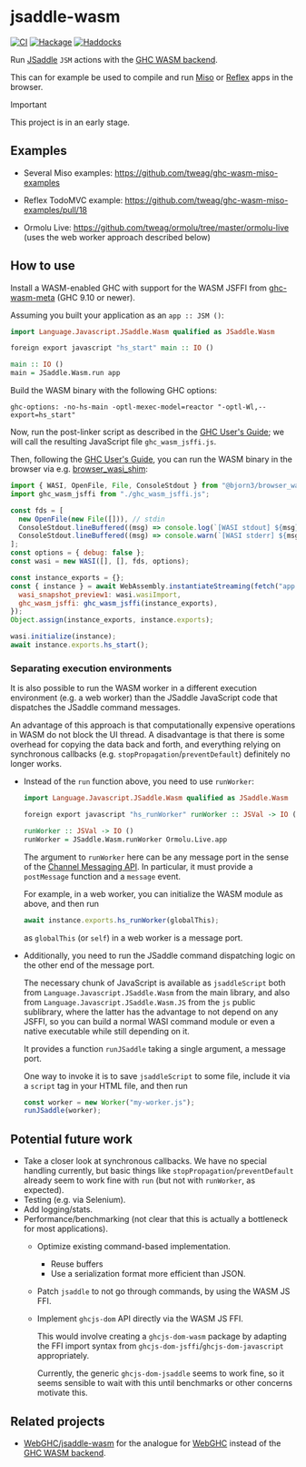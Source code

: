 # jsaddle-wasm
[![CI](https://github.com/amesgen/jsaddle-wasm/workflows/CI/badge.svg)](https://github.com/amesgen/jsaddle-wasm/actions)
[![Hackage](https://img.shields.io/hackage/v/jsaddle-wasm)](https://hackage.haskell.org/package/jsaddle-wasm)
[![Haddocks](https://img.shields.io/badge/documentation-Haddocks-purple)](https://hackage.haskell.org/package/jsaddle-wasm/docs/Language-Javascript-JSaddle-Wasm.html)

Run [JSaddle][] `JSM` actions with the [GHC WASM backend][].

This can for example be used to compile and run [Miso][] or [Reflex][] apps in the browser.

> [!IMPORTANT]
> This project is in an early stage.

## Examples

 - Several Miso examples: https://github.com/tweag/ghc-wasm-miso-examples

 - Reflex TodoMVC example: https://github.com/tweag/ghc-wasm-miso-examples/pull/18

 - Ormolu Live: https://github.com/tweag/ormolu/tree/master/ormolu-live
   (uses the web worker approach described below)

## How to use

Install a WASM-enabled GHC with support for the WASM JSFFI from [ghc-wasm-meta][] (GHC 9.10 or newer).

Assuming you built your application as an `app :: JSM ()`:

```haskell
import Language.Javascript.JSaddle.Wasm qualified as JSaddle.Wasm

foreign export javascript "hs_start" main :: IO ()

main :: IO ()
main = JSaddle.Wasm.run app
```

Build the WASM binary with the following GHC options:
```cabal
ghc-options: -no-hs-main -optl-mexec-model=reactor "-optl-Wl,--export=hs_start"
```

Now, run the post-linker script as described in the [GHC User's Guide][ghc-users-guide-js-api]; we will call the resulting JavaScript file `ghc_wasm_jsffi.js`.

Then, following the [GHC User's Guide][ghc-users-guide-js-api], you can run the WASM binary in the browser via e.g. [browser_wasi_shim][]:
```javascript
import { WASI, OpenFile, File, ConsoleStdout } from "@bjorn3/browser_wasi_shim";
import ghc_wasm_jsffi from "./ghc_wasm_jsffi.js";

const fds = [
  new OpenFile(new File([])), // stdin
  ConsoleStdout.lineBuffered((msg) => console.log(`[WASI stdout] ${msg}`)),
  ConsoleStdout.lineBuffered((msg) => console.warn(`[WASI stderr] ${msg}`)),
];
const options = { debug: false };
const wasi = new WASI([], [], fds, options);

const instance_exports = {};
const { instance } = await WebAssembly.instantiateStreaming(fetch("app.wasm"), {
  wasi_snapshot_preview1: wasi.wasiImport,
  ghc_wasm_jsffi: ghc_wasm_jsffi(instance_exports),
});
Object.assign(instance_exports, instance.exports);

wasi.initialize(instance);
await instance.exports.hs_start();
```

### Separating execution environments

It is also possible to run the WASM worker in a different execution environment (e.g. a web worker) than the JSaddle JavaScript code that dispatches the JSaddle command messages.

An advantage of this approach is that computationally expensive operations in WASM do not block the UI thread. A disadvantage is that there is some overhead for copying the data back and forth, and everything relying on synchronous callbacks (e.g. `stopPropagation`/`preventDefault`) definitely no longer works.

 - Instead of the `run` function above, you need to use `runWorker`:

   ```haskell
   import Language.Javascript.JSaddle.Wasm qualified as JSaddle.Wasm

   foreign export javascript "hs_runWorker" runWorker :: JSVal -> IO ()

   runWorker :: JSVal -> IO ()
   runWorker = JSaddle.Wasm.runWorker Ormolu.Live.app
   ```

   The argument to `runWorker` here can be any message port in the sense of the [Channel Messaging API][]. In particular, it must provide a `postMessage` function and a `message` event.

   For example, in a web worker, you can initialize the WASM module as above, and then run
   ```javascript
   await instance.exports.hs_runWorker(globalThis);
   ```
   as `globalThis` (or `self`) in a web worker is a message port.

 - Additionally, you need to run the JSaddle command dispatching logic on the other end of the message port.

   The necessary chunk of JavaScript is available as `jsaddleScript` both from `Language.Javascript.JSaddle.Wasm` from the main library, and also from `Language.Javascript.JSaddle.Wasm.JS` from the `js` public sublibrary, where the latter has the advantage to not depend on any JSFFI, so you can build a normal WASI command module or even a native executable while still depending on it.

   It provides a function `runJSaddle` taking a single argument, a message port.

   One way to invoke it is to save `jsaddleScript` to some file, include it via a `script` tag in your HTML file, and then run
   ```javascript
   const worker = new Worker("my-worker.js");
   runJSaddle(worker);
   ```

## Potential future work

 - Take a closer look at synchronous callbacks. We have no special handling currently, but basic things like `stopPropagation`/`preventDefault` already seem to work fine with `run` (but not with `runWorker`, as expected).
 - Testing (e.g. via Selenium).
 - Add logging/stats.
 - Performance/benchmarking (not clear that this is actually a bottleneck for most applications).
    - Optimize existing command-based implementation.
       - Reuse buffers
       - Use a serialization format more efficient than JSON.
    - Patch `jsaddle` to not go through commands, by using the WASM JS FFI.
    - Implement `ghcjs-dom` API directly via the WASM JS FFI.

      This would involve creating a `ghcjs-dom-wasm` package by adapting the FFI import syntax from `ghcjs-dom-jsffi`/`ghcjs-dom-javascript` appropriately.

      Currently, the generic `ghcjs-dom-jsaddle` seems to work fine, so it seems sensible to wait with this until benchmarks or other concerns motivate this.

## Related projects

 - [WebGHC/jsaddle-wasm](https://github.com/WebGHC/jsaddle-wasm) for the analogue for [WebGHC][] instead of the [GHC WASM backend][].

[JSaddle]: https://github.com/ghcjs/jsaddle
[GHC WASM backend]: https://www.tweag.io/blog/2022-11-22-wasm-backend-merged-in-ghc
[Miso]: https://github.com/dmjio/miso
[Reflex]: https://github.com/reflex-frp/reflex
[ghc-wasm-meta]: https://gitlab.haskell.org/ghc/ghc-wasm-meta
[browser_wasi_shim]: https://github.com/bjorn3/browser_wasi_shim
[ghc-users-guide-js-api]: https://ghc.gitlab.haskell.org/ghc/doc/users_guide/wasm.html#the-javascript-api
[WebGHC]: https://webghc.github.io
[Channel Messaging API]: https://developer.mozilla.org/en-US/docs/Web/API/Channel_Messaging_API
